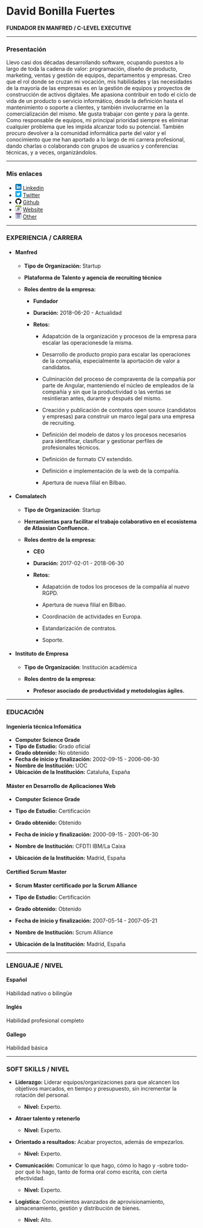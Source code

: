 # David Bonilla Fuertes

**FUNDADOR EN MANFRED / C-LEVEL EXECUTIVE**

---

### Presentación

Llevo casi dos décadas desarrollando software, ocupando puestos a lo largo de toda la cadena de valor: programación, diseño de producto, marketing, ventas y gestión de equipos, departamentos y empresas. Creo que el rol donde se cruzan mi vocación, mis habilidades y las necesidades de la mayoría de las empresas es en la gestión de equipos y proyectos de construcción de activos digitales. Me apasiona contribuir en todo el ciclo de vida de un producto o servicio informático, desde la definición hasta el mantenimiento o soporte a clientes, y también involucrarme en la comercialización del mismo. Me gusta trabajar con gente y para la gente. Como responsable de equipos, mi principal prioridad siempre es eliminar cualquier problema que les impida alcanzar todo su potencial. También procuro devolver a la comunidad informática parte del valor y el conocimiento que me han aportado a lo largo de mi carrera profesional, dando charlas o colaborando con grupos de usuarios y conferencias técnicas, y a veces, organizándolos.

---

### Mis enlaces

- ![linkedin](linkedin.png) [Linkedin](https://www.linkedin.com)
- ![twitter](gorjeo.png) [Twitter](https://www.twitter.com)
- ![github](github.png) [Github](https://www.github.com)
- ![website](navegador.png) [Website](https://www.website.com)
- ![other](sitio-web.png) [Other](https://www.other.com)

---

### EXPERIENCIA / CARRERA

- #### Manfred

  - **Tipo de Organización:** Startup

  - **Plataforma de Talento y agencia de recruiting técnico**

  - **Roles dentro de la empresa:**

    - **Fundador**

    - **Duración:** 2018-06-20 - Actualidad

    - **Retos:**

      - Adapatción de la organización y procesos de la empresa para escalar las operacionesde la misma.

      - Desarrollo de producto propio para escalar las operaciones de la compañía, especialmente la aportación de valor a candidatos.

      - Culminación del proceso de compraventa de la compañía por parte de Angular, manteniendo el núcleo de empleados de la compañía y sin que la productividad o las ventas se resintieran antes, durante y después del mismo.

      - Creación y publicación de contratos open source (candidatos y empresas) para construir un marco legal para una empresa de recruiting.

      - Definición del modelo de datos y los procesos necesarios para identificar, clasificar y gestionar perfiles de profesionales técnicos.

      - Definición de formato CV extendido.

      - Definición e implementación de la web de la compañía.

      - Apertura de nueva filial en Bilbao.

- #### Comalatech

  - **Tipo de Organización**: Startup

  - **Herramientas para facilitar el trabajo colaborativo en el ecosistema de Atlassian Confluence.**

  - **Roles dentro de la empresa:**

    - **CEO**

    - **Duración:** 2017-02-01 - 2018-06-30

    - **Retos:**

      - Adapatción de todos los procesos de la compañía al nuevo RGPD.

      - Apertura de nueva filial en Bilbao.

      - Coordinación de actividades en Europa.

      - Estandarización de contratos.

      - Soporte.

- #### Instituto de Empresa

  - **Tipo de Organización**: Institución académica

  - **Roles dentro de la empresa:**

    - **Profesor asociado de productividad y metodologías ágiles.**

---

### EDUCACIÓN

#### Ingeniería técnica Infomática

- **Computer Science Grade**
- **Tipo de Estudio:** Grado oficial
- **Grado obtenido:** No obtenido
- **Fecha de inicio y finalización:** 2002-09-15 - 2006-06-30
- **Nombre de Institución:** UOC
- **Ubicación de la Institución:** Cataluña, España

#### Máster en Desarrollo de Aplicaciones Web

- **Computer Science Grade**

- **Tipo de Estudio:** Certificación

- **Grado obtenido:** Obtenido

- **Fecha de inicio y finalización:** 2000-09-15 - 2001-06-30

- **Nombre de Institución:** CFDTI IBM/La Caixa

- **Ubicación de la Institución:** Madrid, España

#### Certified Scrum Master

- **Scrum Master certificado por la Scrum Alliance**

- **Tipo de Estudio:** Certificación

- **Grado obtenido:** Obtenido

- **Fecha de inicio y finalización:** 2007-05-14 - 2007-05-21

- **Nombre de Institución:** Scrum Alliance

- **Ubicación de la Institución:** Madrid, España

---

### LENGUAJE / NIVEL

#### Español

Habilidad nativo o bilingüe

#### Inglés

Habilidad profesional completo

#### Gallego

Habilidad básica

---

### SOFT SKILLS / NIVEL

- **Liderazgo:** Liderar equipos/organizaciones para que alcancen los objetivos marcados, en tiempo y presupuesto, sin incrementar la rotación del personal.

  - **Nivel:** Experto.

- **Atraer talento y retenerlo**

  - **Nivel:** Experto.

- **Orientado a resultados:** Acabar proyectos, además de empezarlos.

  - **Nivel:** Experto.

- **Comunicación:** Comunicar lo que hago, cómo lo hago y -sobre todo- por qué lo hago, tanto de forma oral como escrita, con cierta efectividad.

  - **Nivel:** Experto.

- **Logística:** Conocimientos avanzados de aprovisionamiento, almacenamiento, gestión y distribución de bienes.
  - **Nivel:** Alto.
